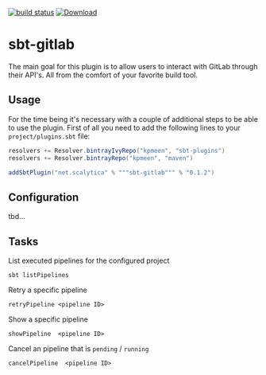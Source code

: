 [![build status](https://gitlab.com/kpmeen/sbt-gitlab/badges/master/build.svg)](https://gitlab.com/kpmeen/sbt-gitlab/commits/master)
[ ![Download](https://api.bintray.com/packages/kpmeen/sbt-plugins/sbt-gitlab/images/download.svg) ](https://bintray.com/kpmeen/sbt-plugins/sbt-gitlab/_latestVersion)

# sbt-gitlab

The main goal for this plugin is to allow users to interact with GitLab through
their API's. All from the comfort of your favorite build tool.


## Usage

For the time being it's necessary with a couple of additional steps to be able
to use the plugin. First of all you need to add the following lines to your
`project/plugins.sbt` file:

```scala
resolvers += Resolver.bintrayIvyRepo("kpmeen", "sbt-plugins")
resolvers += Resolver.bintrayRepo("kpmeen", "maven")

addSbtPlugin("net.scalytica" % """sbt-gitlab""" % "0.1.2")
```

## Configuration

tbd...

## Tasks

List executed pipelines for the configured project 
```
sbt listPipelines
```

Retry a specific pipeline
```
retryPipeline <pipeline ID>
```

Show a specific pipeline
```
showPipeline  <pipeline ID>
```

Cancel an pipeline that is `pending` / `running`
```
cancelPipeline  <pipeline ID>
```

